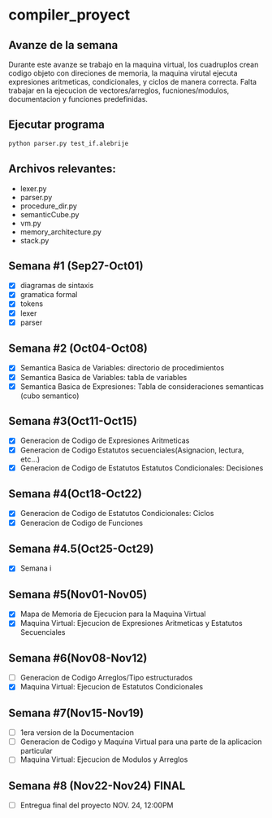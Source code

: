 # compiler_proyect
## Avanze de la semana
Durante este avanze se trabajo en la maquina virtual, los cuadruplos crean 
codigo objeto con direciones de memoria, la maquina virutal ejecuta 
expresiones aritmeticas, condicionales, y ciclos de manera correcta.
Falta trabajar en la ejecucion de vectores/arreglos, fucniones/modulos,
documentacion y funciones predefinidas. 

## Ejecutar programa
```bash
python parser.py test_if.alebrije
```

## Archivos relevantes:
- lexer.py
- parser.py
- procedure_dir.py
- semanticCube.py
- vm.py
- memory_architecture.py
- stack.py
## Semana #1 (Sep27-Oct01)
-[X] diagramas de sintaxis
-[X] gramatica formal
-[X] tokens
-[X] lexer
-[X] parser
## Semana #2 (Oct04-Oct08)
-[X] Semantica Basica de Variables: directorio de procedimientos
-[X] Semantica Basica de Variables: tabla de variables
-[X] Semantica Basica de Expresiones: Tabla de consideraciones semanticas (cubo semantico)

## Semana #3(Oct11-Oct15)
-[X] Generacion de Codigo de Expresiones Aritmeticas
-[X] Generacion de Codigo Estatutos secuenciales(Asignacion, lectura, etc...)
-[X] Generacion de Codigo de Estatutos Estatutos Condicionales: Decisiones

## Semana #4(Oct18-Oct22)
-[X] Generacion de Codigo de Estatutos Condicionales: Ciclos
-[X] Generacion de Codigo de Funciones

## Semana #4.5(Oct25-Oct29)
-[X] Semana i

## Semana #5(Nov01-Nov05)
-[X] Mapa de Memoria de Ejecucion para la Maquina Virtual
-[X] Maquina Virtual: Ejecucion de Expresiones Aritmeticas y Estatutos Secuenciales

## Semana #6(Nov08-Nov12)
-[ ] Generacion de Codigo Arreglos/Tipo estructurados
-[X] Maquina Virtual: Ejecucion de Estatutos Condicionales

## Semana #7(Nov15-Nov19)
-[ ] 1era version de la Documentacion
-[ ] Generacion de Codigo y Maquina Virtual para una parte de la aplicacion particular
-[ ] Maquina Virtual: Ejecucion de Modulos y Arreglos

## Semana #8 (Nov22-Nov24) FINAL
-[ ] Entregua final del proyecto NOV. 24, 12:00PM
